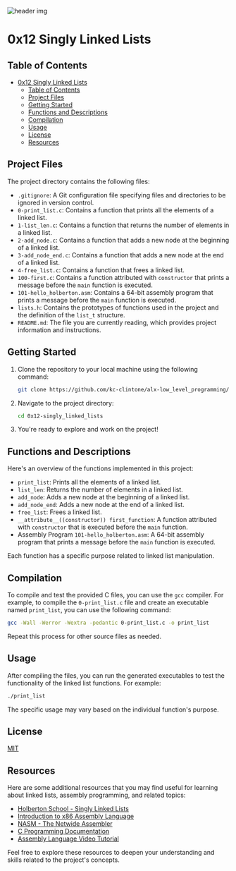 ![header img](https://miro.medium.com/v2/resize:fit:1200/1*Z3vqMccS0Y8q7LVgvlyQ9A.png)

# 0x12 Singly Linked Lists

## Table of Contents

- [0x12 Singly Linked Lists](#0x12-singly-linked-lists)
  - [Table of Contents](#table-of-contents)
  - [Project Files](#project-files)
  - [Getting Started](#getting-started)
  - [Functions and Descriptions](#functions-and-descriptions)
  - [Compilation](#compilation)
  - [Usage](#usage)
  - [License](#license)
  - [Resources](#resources)

## Project Files

The project directory contains the following files:

- `.gitignore`: A Git configuration file specifying files and directories to be ignored in version control.
- `0-print_list.c`: Contains a function that prints all the elements of a linked list.
- `1-list_len.c`: Contains a function that returns the number of elements in a linked list.
- `2-add_node.c`: Contains a function that adds a new node at the beginning of a linked list.
- `3-add_node_end.c`: Contains a function that adds a new node at the end of a linked list.
- `4-free_list.c`: Contains a function that frees a linked list.
- `100-first.c`: Contains a function attributed with `constructor` that prints a message before the `main` function is executed.
- `101-hello_holberton.asm`: Contains a 64-bit assembly program that prints a message before the `main` function is executed.
- `lists.h`: Contains the prototypes of functions used in the project and the definition of the `list_t` structure.
- `README.md`: The file you are currently reading, which provides project information and instructions.

## Getting Started

1. Clone the repository to your local machine using the following command:

   ```sh
   git clone https://github.com/kc-clintone/alx-low_level_programming/0x12-singly_linked_lists.git
   ```

2. Navigate to the project directory:

   ```sh
   cd 0x12-singly_linked_lists
   ```

3. You're ready to explore and work on the project!

## Functions and Descriptions

Here's an overview of the functions implemented in this project:

- `print_list`: Prints all the elements of a linked list.
- `list_len`: Returns the number of elements in a linked list.
- `add_node`: Adds a new node at the beginning of a linked list.
- `add_node_end`: Adds a new node at the end of a linked list.
- `free_list`: Frees a linked list.
- `__attribute__((constructor)) first_function`: A function attributed with `constructor` that is executed before the `main` function.
- Assembly Program `101-hello_holberton.asm`: A 64-bit assembly program that prints a message before the `main` function is executed.

Each function has a specific purpose related to linked list manipulation.

## Compilation

To compile and test the provided C files, you can use the `gcc` compiler. For example, to compile the `0-print_list.c` file and create an executable named `print_list`, you can use the following command:

```sh
gcc -Wall -Werror -Wextra -pedantic 0-print_list.c -o print_list
```

Repeat this process for other source files as needed.

## Usage

After compiling the files, you can run the generated executables to test the functionality of the linked list functions. For example:

```sh
./print_list
```

The specific usage may vary based on the individual function's purpose.

## License

[MIT](LICENSE)

## Resources

Here are some additional resources that you may find useful for learning about linked lists, assembly programming, and related topics:

- [Holberton School - Singly Linked Lists](https://en.wikipedia.org/wiki/Linked_list)
- [Introduction to x86 Assembly Language](https://cs.lmu.edu/~ray/notes/x86assembly/)
- [NASM - The Netwide Assembler](https://www.nasm.us/)
- [C Programming Documentation](https://en.cppreference.com/w/)
- [Assembly Language Video Tutorial](https://www.youtube.com/watch?v=ViNnfoE56V8)

Feel free to explore these resources to deepen your understanding and skills related to the project's concepts.
